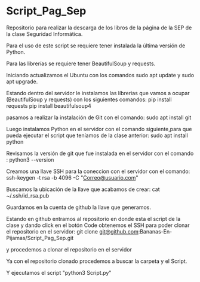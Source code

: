 # Script_Pag_Sep
Repositorio para realizar la descarga de los libros de la página de la SEP de la clase Seguridad Informática.

Para el uso de este script se requiere tener instalada la última versión de Python.

Para las librerías se requiere tener BeautifulSoup y requests.

Iniciando actualizamos el Ubuntu con los comandos sudo apt update y sudo apt upgrade.

Estando dentro del servidor le instalamos las líbrerias que vamos a ocupar (BeautifulSoup y requests) con los siguientes comandos:
pip install requests
pip install beautifulsoup4

pasamos a realizar la instalación de Git con el comando:
sudo apt install git

Luego instalamos Python en el servidor con el comando siguiente,para que pueda ejecutar el script que teníamos de la clase anterior:
sudo apt install python

Revisamos la versión de git que fue instalada en el servidor con el comando :
python3 --version

Creamos una llave SSH para la coneccion con el servidor con el comando:
ssh-keygen -t rsa -b 4096 -C "Correo@usuario.com"

Buscamos la ubicación de la llave que acabamos de crear:
cat ~/.ssh/id_rsa.pub

Guardamos en la cuenta de github la llave que generamos.

Estando en github entramos al repositorio en donde esta el script de la clase y dando click en el botón Code obtenemos el SSH para poder clonar el repositorio en el servidor: 
git clone git@github.com:Bananas-En-Pijamas/Script_Pag_Sep.git

y procedemos a clonar el repositorio en el servidor

Ya con el repositorio clonado procedemos a buscar la carpeta y el Script.

Y ejecutamos el script "python3 Script.py"